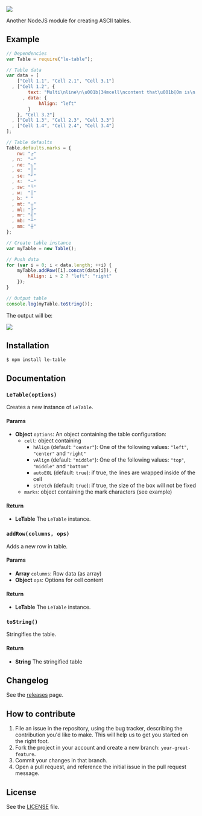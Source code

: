 ![](http://i.imgur.com/BKXaFAa.png)

Another NodeJS module for creating ASCII tables.

## Example

```js
// Dependencies
var Table = require("le-table");

// Table data
var data = [
    ["Cell 1.1", "Cell 2.1", "Cell 3.1"]
  , ["Cell 1.2", {
        text: "Multi\nline\n\u001b[34mcell\ncontent that\u001b[0m is\n left aligned."
      , data: {
            hAlign: "left"
        }
    }, "Cell 3.2"]
  , ["Cell 1.3", "Cell 2.3", "Cell 3.3"]
  , ["Cell 1.4", "Cell 2.4", "Cell 3.4"]
];

// Table defaults
Table.defaults.marks = {
    nw: "┌"
  , n:  "─"
  , ne: "┐"
  , e:  "│"
  , se: "┘"
  , s:  "─"
  , sw: "└"
  , w:  "│"
  , b: " "
  , mt: "┬"
  , ml: "├"
  , mr: "┤"
  , mb: "┴"
  , mm: "┼"
};

// Create table instance
var myTable = new Table();

// Push data
for (var i = 0; i < data.length; ++i) {
    myTable.addRow([i].concat(data[i]), {
        hAlign: i > 2 ? "left": "right"
    });
}

// Output table
console.log(myTable.toString());
```

The output will be:

![](http://i.imgur.com/vC3U1ZD.png)

## Installation

```sh
$ npm install le-table
```

## Documentation
### `LeTable(options)`
Creates a new instance of `LeTable`.

#### Params
- **Object** `options`: An object containing the table configuration:
  - `cell`: object containing
    - `hAlign` (default: `"center"`): One of the following values: `"left"`, `"center"` and `"right"`
    - `vAlign` (default: `"middle"`): One of the following values: `"top"`, `"middle"` and `"bottom"`
    - `autoEOL` (default: `true`): if true, the lines are wrapped inside of the cell
    - `stretch` (default: `true`): if true, the size of the box will not be fixed
  - `marks`: object containing the mark characters (see example)

#### Return
- **LeTable** The `LeTable` instance.

### `addRow(columns, ops)`
Adds a new row in table.

#### Params
- **Array** `columns`: Row data (as array)
- **Object** `ops`: Options for cell content

#### Return
- **LeTable** The `LeTable` instance.

### `toString()`
Stringifies the table.

#### Return
- **String** The stringified table

## Changelog
See the [releases](/releases) page.

## How to contribute
1. File an issue in the repository, using the bug tracker, describing the
   contribution you'd like to make. This will help us to get you started on the
   right foot.
2. Fork the project in your account and create a new branch:
   `your-great-feature`.
3. Commit your changes in that branch.
4. Open a pull request, and reference the initial issue in the pull request
   message.

## License
See the [LICENSE](./LICENSE) file.

